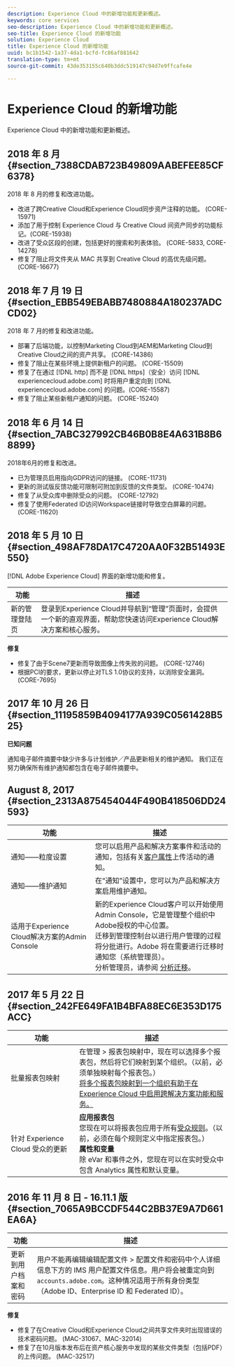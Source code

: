 ```yaml
---
description: Experience Cloud 中的新增功能和更新概述。
keywords: core services
seo-description: Experience Cloud 中的新增功能和更新概述。
seo-title: Experience Cloud 的新增功能
solution: Experience Cloud
title: Experience Cloud 的新增功能
uuid: bc1b1542-1a37-4da1-bcfd-fc86af881642
translation-type: tm+mt
source-git-commit: 43de353155c640b3ddc519147c94d7e9ffcafe4e

---
```



# Experience Cloud 的新增功能

Experience Cloud 中的新增功能和更新概述。

## 2018 年 8 月 {#section_7388CDAB723B49809AABEFEE85CF6378}

2018 年 8 月的修复和改进功能。

* 改进了跨Creative Cloud和Experience Cloud同步资产注释的功能。 (CORE-15971)
* 添加了用于控制 Experience Cloud 与 Creative Cloud 间资产同步的功能标记。(CORE-15938)
* 改进了受众区段的创建，包括更好的搜索和列表体验。 (CORE-5833, CORE-14278)
* 修复了阻止将文件夹从 MAC 共享到 Creative Cloud 的高优先级问题。(CORE-16677)

## 2018 年 7 月 19 日 {#section_EBB549EBABB7480884A180237ADCCD02}

2018 年 7 月的修复和改进功能。

* 部署了后端功能，以控制Marketing Cloud到AEM和Marketing Cloud到Creative Cloud之间的资产共享。 (CORE-14386)
* 修复了阻止在某些环境上提供新租户的问题。 (CORE-15509)
* 修复了在通过 [!DNL http] 而不是 [!DNL https]（安全）访问 [!DNL experiencecloud.adobe.com] 时将用户重定向到 [!DNL experiencecloud.adobe.com] 的问题。(CORE-15587)
* 修复了阻止某些新租户通知的问题。 (CORE-15240)

## 2018 年 6 月 14 日 {#section_7ABC327992CB46B0B8E4A631B8B68899}

2018年6月的修复和改进。

* 已为管理员启用指向GDPR访问的链接。 (CORE-11731)
* 更新的测试版反馈功能可限制可附加到反馈的文件类型。 (CORE-10474)
* 修复了从受众库中删除受众的问题。 (CORE-12792)
* 修复了使用Federated ID访问Workspace链接时导致空白屏幕的问题。 (CORE-11620)

## 2018 年 5 月 10 日 {#section_498AF78DA17C4720AA0F32B51493E550}

[!DNL Adobe Experience Cloud] 界面的新增功能和修复。

| 功能 | 描述 |
|--- |--- |
| 新的管理登陆页 | 登录到Experience Cloud并导航到“管理”页面时，会提供一个新的直观界面，帮助您快速访问Experience Cloud解决方案和核心服务。 |

**修复**

* 修复了由于Scene7更新而导致图像上传失败的问题。 (CORE-12746)
* 根据PCI的要求，更新以停止对TLS 1.0协议的支持，以消除安全漏洞。 (CORE-7695)

## 2017 年 10 月 26 日 {#section_11195859B4094177A939C0561428B525}

**已知问题**

通知电子邮件摘要中缺少许多与计划维护／产品更新相关的维护通知。 我们正在努力确保所有维护通知都包含在电子邮件摘要中。

## August 8, 2017 {#section_2313A875454044F490B418506DD24593}

| 功能 | 描述 |
|--- |--- |
| 通知——粒度设置 | 您可以启用产品和解决方案事件和活动的通知，包括有关[客户属性](../attributes/attributes.md)上传活动的通知。 |
| 通知——维护通知 | 在“通知”设置中，您可以为产品和解决方案启用维护通知。 |
| 适用于Experience Cloud解决方案的Admin Console | 新的Experience Cloud客户可以开始使用Admin Console，它是管理整个组织中Adobe授权的中心位置。<br>迁移到管理控制台以进行用户管理的过程将分批进行。Adobe 将在需要进行迁移时通知您（系统管理员）。<br>分析管理员，请参阅 [分析迁移](https://docs.adobe.com/content/help/en/analytics/admin/user-product-management/user-management/migrate-users/c-migration-tool.html)。 |

## 2017 年 5 月 22 日 {#section_242FE649FA1B4BFA88EC6E353D175ACC}

| 功能 | 描述 |
|--- |--- |
| 批量报表包映射 | 在管理 > 报表包映射中，现在可以选择多个报表包，然后将它们映射到某个组织。（以前，必须单独映射每个报表包。）<br>[将多个报表包映射到一个组织有助于在 Experience Cloud 中启用跨解决方案功能和服务。](../core-services/core-services.md) |
| 针对 Experience Cloud 受众的更新 | **应用报表包&#x200B;**<br>您现在可以将报表包应用于所有[受众规则](../audience-library/t-audience-create.md)。（以前，必须在每个规则定义中指定报表包。）<br>**属性和变量**<br>除 eVar 和事件之外，您现在可以在实时受众中包含 Analytics 属性和默认变量。 |

## 2016 年 11 月 8 日 - 16.11.1 版{#section_7065A9BCCDF544C2BB37E9A7D661EA6A}

| 功能 | 描述 |
|--- |--- |
| 更新到用户档案和密码 | 用户不能再编辑编辑配置文件 > 配置文件和密码中个人详细信息下方的 IMS 用户配置文件信息。用户将会被重定向到 `accounts.adobe.com`。这种情况适用于所有身份类型（Adobe ID、Enterprise ID 和 Federated ID）。 |

**修复**

* 修复了在Creative Cloud和Experience Cloud之间共享文件夹时出现错误的技术密码问题。 (MAC-31067、MAC-32014)
* 修复了在10月版本发布后在资产核心服务中发现的某些文件类型（包括PDF）的上传问题。 (MAC-32517)
